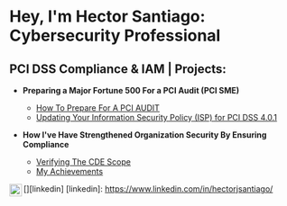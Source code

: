 <h1>Hey, I'm Hector Santiago: <br/><a>Cybersecurity Professional</a> <a </a></h1>

<h2>PCI DSS Compliance & IAM | Projects:</h2>

- <b>Preparing a Major Fortune 500 For a PCI Audit (PCI SME)</b>
  - [How To Prepare For A PCI AUDIT](https://drive.google.com/file/d/1iaJRoLQBlDWGKUXmUe8odndp1xyfwf4z/view?usp=sharing)
  - [Updating Your Information Security Policy (ISP) for PCI DSS 4.0.1](https://drive.google.com/file/d/141Ns-HwBgHjT5K2YtSdwOffg_XZaVJQ_/view?usp=sharing)
  
- <b>How I've Have Strengthened Organization Security By Ensuring Compliance</b>
    - [Verifying The CDE Scope](https://github.com/HectorJSantiago/Verifying_The_CDE_Scope)
  - [My Achievements](https://github.com/HectorJSantiago/Achievements/tree/main)


[<img align="left" alt="HectorJSantiago | LinkedIn" width="22px" src="https://cdn.jsdelivr.net/npm/simple-icons@v3/icons/linkedin.svg" />][linkedin]
[linkedin]: https://www.linkedin.com/in/hectorjsantiago/
